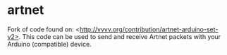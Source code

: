 artnet
======

Fork of code found on: &lt;http://vvvv.org/contribution/artnet-arduino-set-v2>. This code can be used to send and receive Artnet packets with your Arduino (compatible) device.
